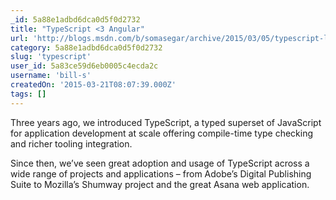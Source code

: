 ```yaml
---
_id: 5a88e1adbd6dca0d5f0d2732
title: "TypeScript <3 Angular"
url: 'http://blogs.msdn.com/b/somasegar/archive/2015/03/05/typescript-lt-3-angular.aspx'
category: 5a88e1adbd6dca0d5f0d2732
slug: 'typescript'
user_id: 5a83ce59d6eb0005c4ecda2c
username: 'bill-s'
createdOn: '2015-03-21T08:07:39.000Z'
tags: []
---
```


Three years ago, we introduced TypeScript, a typed superset of JavaScript for application development at scale offering compile-time type checking and richer tooling integration.

Since then, we’ve seen great adoption and usage of TypeScript across a wide range of projects and applications – from Adobe’s Digital Publishing Suite to Mozilla’s Shumway project and the great Asana web application. 
